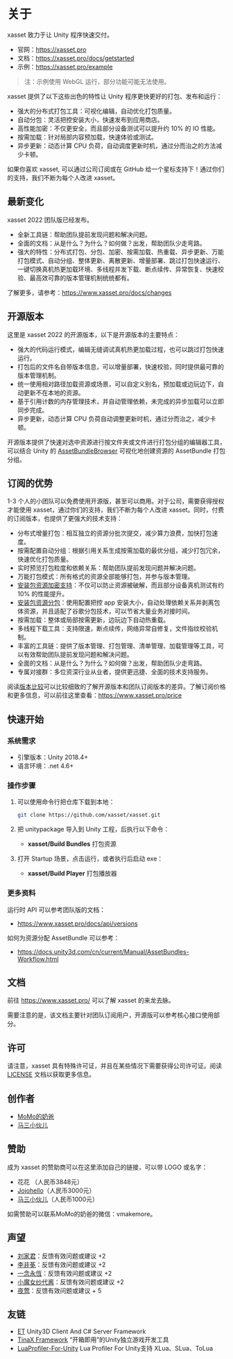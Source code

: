 # 关于

xasset 致力于让 Unity 程序快速交付。

- 官网：https://xasset.pro
- 文档：https://xasset.pro/docs/getstarted
- 示例：https://xasset.pro/example

> 注：示例使用 WebGL 运行，部分功能可能无法使用。

xasset 提供了以下这些出色的特性让 Unity 程序更快更好的打包、发布和运行：

- 强大的分布式打包工具：可视化编辑，自动优化打包质量。
- 自动分包：灵活把控安装大小，快速发布到应用商店。
- 高性能加密：不仅更安全，而且部分设备测试可以提升约 10% 的 IO 性能。
- 按需加载：针对局部内容预加载，快速体验或测试。
- 异步更新：动态计算 CPU 负荷，自动调度更新时机，通过分而治之的方法减少卡顿。

如果你喜欢 xasset, 可以通过公司订阅或在 GitHub 给一个星标支持下！通过你们的支持，我们不断为每个人改进 xasset。

## 最新变化

xasset 2022 团队版已经发布。

- 全新工具链：帮助团队提前发现问题和解决问题。
- 全面的文档：从是什么？为什么？如何做？出发，帮助团队少走弯路。
- 强大的特性：分布式打包、分包、加密、按需加载、热重载、异步更新、万能打包模式、自动分组、整体更新、离散更新、增量部署、跳过打包快速运行、一键切换真机热更加载环境、多线程并发下载、断点续传、异常恢复、快速校验、最高效可靠的版本管理机制统统都有。

了解更多，请参考：https://www.xasset.pro/docs/changes

## 开源版本

这里是 xasset 2022 的开源版本，以下是开源版本的主要特点：

- 强大的代码运行模式，编辑无缝调试真机热更加载过程，也可以跳过打包快速运行。
- 打包后的文件名自带版本信息，可以增量部署，快速校验，同时提供最可靠的版本管理机制。
- 统一使用相对路径加载资源或场景，可以自定义别名，预加载或边玩边下，自动更新不在本地的资源。
- 基于引用计数的内存管理技术，并自动管理依赖，未完成的异步加载可以立即同步完成。
- 异步更新，动态计算 CPU 负荷自动调整更新时机，通过分而治之，减少卡顿。

开源版本提供了快速对选中资源进行按文件夹或文件进行打包分组的编辑器工具，可以结合 Unity 的 [AssetBundleBrowser](https://github.com/Unity-Technologies/AssetBundles-Browser) 可视化地创建资源的 AssetBundle 打包分组。

## 订阅的优势

1-3 个人的小团队可以免费使用开源版，甚至可以商用。对于公司，需要获得授权才能使用 xasset，通过你们的支持，我们不断为每个人改进 xasset。同时，付费的订阅版本，也提供了更强大的技术支持：

- 分布式增量打包：相互独立的资源分批次提交，减少算力浪费，加快打包速度。
- 按需配置自动分组：根据引用关系生成按需加载的最优分组，减少打包冗余，快速优化打包质量。
- 实时预览打包粒度和依赖关系：帮助团队提前发现问题并解决问题。
- 万能打包模式：所有格式的资源全部能够打包，并参与版本管理。
- [安装包资源加密支持](https://www.xasset.pro/docs/encryption)：不仅可以防止资源被破解，而且部分设备真机测试有约 10% 的性能提升。
- [安装包资源分包](https://www.xasset.pro/docs/splitbuild)：使用配置把控 app 安装大小，自动处理依赖关系并剥离包体资源，并且适配了谷歌分包技术，可以节省大量业务对接时间。
- 按需加载：整体或局部按需更新，边玩边下自动热重载。
- 多线程下载工具：支持限速，断点续传，网络异常自修复，文件指纹校验机制。
- 丰富的工具链：提供了版本管理、打包管理、清单管理、加载管理等工具，可以有效帮助团队提前发现问题和解决问题。
- 全面的文档：从是什么？为什么？如何做？出发，帮助团队少走弯路。
- 专属对接群：多位资深行业从业者，提供更迅捷、全面的技术支持服务。 

阅读[版本比较](https://www.xasset.pro/compares)可以比较细致的了解开源版本和团队订阅版本的差异。了解订阅价格和更多信息，可以前往这里查看：https://www.xasset.pro/price

## 快速开始

### 系统需求

- 引擎版本：Unity 2018.4+
- 语言环境：.net 4.6+

### 操作步骤

1. 可以使用命令行把仓库下载到本地：
	```sh
	git clone https://github.com/xasset/xasset.git
	```

2. 把 unitypackage 导入到 Unity 工程，后执行以下命令：

   - **xasset/Build Bundles** 打包资源

3. 打开 Startup 场景，点击运行，或者执行后启动 exe：

   - **xasset/Build Player** 打包播放器

### 更多资料

运行时 API 可以参考团队版的文档：

- https://www.xasset.pro/docs/api/versions

如何为资源分配 AssetBundle 可以参考：

- https://docs.unity3d.com/cn/current/Manual/AssetBundles-Workflow.html

## 文档

前往 https://www.xasset.pro/ 可以了解 xasset 的来龙去脉。

需要注意的是，该文档主要针对团队订阅用户，开源版可以参考核心接口使用部分。

## 许可

请注意，xasset 具有特殊许可证，并且在某些情况下需要获得公司许可证。阅读 [LICENSE](LICENSE.md) 文档以获取更多信息。

## 创作者

- [MoMo的奶爸](https://github.com/mmdnb)
- [马三小伙儿](https://github.com/XINCGer)

## 赞助

成为 xasset 的赞助商可以在这里添加自己的链接，可以带 LOGO 或名字：

- 花花 （人民币3848元）
- [Jojohello](https://www.zhihu.com/people/jojohello)（人民币3000元）
- [马三小伙儿](https://github.com/XINCGer)（人民币1000元）

如需赞助可以联系MoMo的奶爸的微信：vmakemore。

## 声望

- [刘家君](https://github.com/suixin567)：反馈有效问题或建议 +2
- [李非莬](https://github.com/wynnforthework)：反馈有效问题或建议 +2
- [一念永恆](https://github.com/putifeng)：反馈有效问题或建议 +2
- [小魔女纱代酱](https://github.com/DumoeDss)：反馈有效问题或建议 +2
- [夜莺](https://github.com/killop)：反馈有效问题或建议 + 5


## 友链

- [ET](https://github.com/egametang/ET) Unity3D Client And C# Server Framework
- [TinaX Framework](https://tinax.corala.space/) “开箱即用”的Unity独立游戏开发工具
- [LuaProfiler-For-Unity](https://github.com/ElPsyCongree/LuaProfiler-For-Unity) Lua Profiler For Unity支持 XLua、SLua、ToLua

